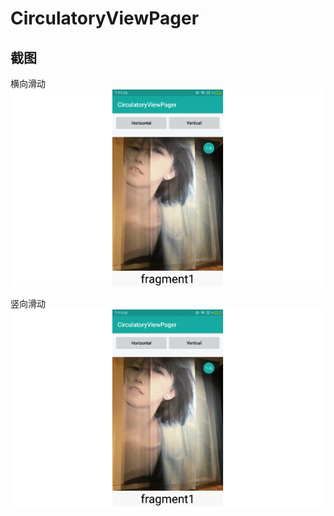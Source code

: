 # CirculatoryViewPager


## 截图

横向滑动
<img src="screens/circle_1.gif" />

竖向滑动
<img src="screens/circle_2.gif" />
